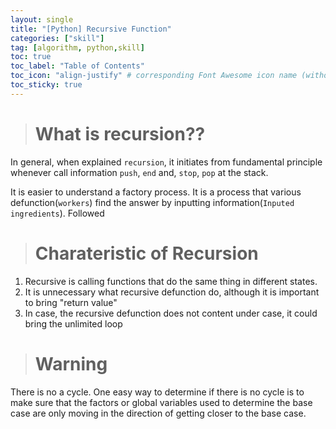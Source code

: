```yaml
---
layout: single
title: "[Python] Recursive Function"
categories: ["skill"]
tag: [algorithm, python,skill]
toc: true
toc_label: "Table of Contents"
toc_icon: "align-justify" # corresponding Font Awesome icon name (without fa prefix)
toc_sticky: true
---
```


># What is recursion??

In general, when explained `recursion`, it initiates from fundamental principle whenever call information `push`, `end` and, `stop`, `pop` at the stack.

It is easier to understand a factory process. It is a process that various defunction(`workers`) find the answer by inputting information(`Inputed ingredients`). Followed 

># Charateristic of Recursion

1. Recursive is calling functions that do the same thing in different states.
2. It is unnecessary what recursive defunction do, although it is important to bring "return value" 
3. In case, the recursive defunction does not content under case, it could bring the unlimited loop

># Warning 

There is no a cycle. One easy way to determine if there is no cycle is to make sure that the factors or global variables used to determine the base case are only moving in the direction of getting closer to the base case.


